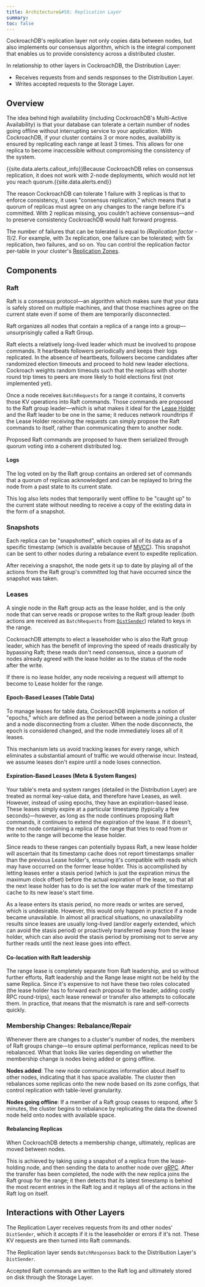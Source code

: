 ```yaml
---
title: Architecture&#58; Replication Layer
summary: 
toc: false
---
```


CockroachDB's replication layer not only copies data between nodes, but also implements our consensus algorithm, which is the integral component that enables us to provide consistency across a distributed cluster.

In relationship to other layers in CockroachDB, the Distribution Layer:

- Receives requests from and sends responses to the Distribution Layer.
- Writes accepted requests to the Storage Layer.

<div id="toc"></div>

## Overview

The idea behind high availability (including CockroachDB's Multi-Active Availability) is that your database can tolerate a certain number of nodes going offline without interrupting service to your application. With CockroachDB, if your cluster contains 3 or more nodes, availability is ensured by replicating each range at least 3 times. This allows for one replica to become inaccessible without compromising the consistency of the system.

{{site.data.alerts.callout_info}}Because CockroachDB relies on consensus replication, it does not work with 2-node deployments, which would not let you reach quorum.{{site.data.alerts.end}}

The reason CockroachDB can tolerate 1 failure with 3 replicas is that to enforce consistency, it uses "consensus replication," which means that a quorum of replicas must agree on any changes to the range before it's committed. With 2 replicas missing, you couldn't achieve consensus––and to preserve consistency CockroachDB would halt forward progress.

The number of failures that can be tolerated is equal to *(Replication factor - 1)/2*. For example, with 3x replication, one failure can be tolerated; with 5x replication, two failures, and so on. You can control the replication factor per-table in your cluster's [Replication Zones](stable/configure-replication-zones.html).

## Components

### Raft

Raft is a consensus protocol––an algorithm which makes sure that your data is safely stored on multiple machines, and that those machines agree on the current state even if some of them are temporarily disconnected.

Raft organizes all nodes that contain a replica of a range into a group––unsurprisingly called a Raft Group.

Raft elects a relatively long-lived leader which must be involved to propose commands. It heartbeats followers periodically and keeps their logs replicated. In the absence of heartbeats, followers become candidates after randomized election timeouts and proceed to hold new leader elections. Cockroach weights random timeouts such that the replicas with shorter round trip times to peers are more likely to hold elections first (not implemented yet). 

Once a node receives `BatchRequests` for a range it contains, it converts those KV operations into Raft commands. Those commands are proposed to the Raft group leader––which is what makes it ideal for the [Lease Holder](#leases) and the Raft leader to be one in the same; it reduces network roundtrips if the Lease Holder receiving the requests can simply propose the Raft commands to itself, rather than communicating them to another node.

Proposed Raft commands are proposed to have them serialized through quorum voting into a coherent distributed log.

#### Logs

The log voted on by the Raft group contains an ordered set of commands that a quorum of replicas acknowledged and can be replayed to bring the node from a past state to its current state.

This log also lets nodes that temporarily went offline to be "caught up" to the current state without needing to receive a copy of the existing data in the form of a snapshot.

### Snapshots

Each replica can be "snapshotted", which copies all of its data as of a specific timestamp (which is available because of [MVCC](storage-layer.html#mvcc)). This snapshot can be sent to other nodes during a rebalance event to expedite replication.

After receiving a snapshot, the node gets it up to date by playing all of the actions from the Raft group's committed log that have occurred since the snapshot was taken.

### Leases

A single node in the Raft group acts as the lease holder, and is the only node that can serve reads or propose writes to the Raft group leader (both actions are received as `BatchRequests` from [`DistSender`](distribution-layer.html#distsender)) related to keys in the range.

CockroachDB attempts to elect a leaseholder who is also the Raft group leader, which has the benefit of improving the speed of reads drastically by bypassing Raft; these reads don't need consensus, since a quorum of nodes already agreed with the lease holder as to the status of the node after the write.

If there is no lease holder, any node receiving a request will attempt to become to Lease holder for the range.

#### Epoch-Based Leases (Table Data)

To manage leases for table data, CockroachDB implements a notion of "epochs," which are defined as the period between a node joining a cluster and a node disconnecting from a cluster. When the node disconnects, the epoch is considered changed, and the node immediately loses all of it leases.

This mechanism lets us avoid tracking leases for every range, which eliminates a substantial amount of traffic we would otherwise incur. Instead, we assume leases don't expire until a node loses connection.

#### Expiration-Based Leases (Meta & System Ranges)

Your table's meta and system ranges (detailed in the Distribution Layer) are treated as normal key-value data, and therefore have Leases, as well. However, instead of using epochs, they have an expiration-based lease. These leases simply expire at a particular timestamp (typically a few seconds)––however, as long as the node continues proposing Raft commands, it continues to extend the expiration of the lease. If it doesn't, the next node containing a replica of the range that tries to read from or write to the range will become the lease holder.

Since reads to these ranges can potentially bypass Raft, a new lease holder will ascertain that its timestamp cache does not report timestamps smaller than the previous Lease holder's, ensuring it's compatible with reads which may have occurred on the former lease holder. This is accomplished by letting leases enter a stasis period (which is just the expiration minus the maximum clock offset) before the actual expiration of the lease, so that all the next lease holder has to do is set the low water mark of the timestamp cache to its new lease's start time.

As a lease enters its stasis period, no more reads or writes are served, which is undesirable. However, this would only happen in practice if a node became unavailable. In almost all practical situations, no unavailability results since leases are usually long-lived (and/or eagerly extended, which can avoid the stasis period) or proactively transferred away from the lease holder, which can also avoid the stasis period by promising not to serve any further reads until the next lease goes into effect.

#### Co-location with Raft leadership

The range lease is completely separate from Raft leadership, and so without further efforts, Raft leadership and the Range lease might not be held by the same Replica. Since it's expensive to not have these two roles colocated (the lease holder has to forward each proposal to the leader, adding costly RPC round-trips), each lease renewal or transfer also attempts to collocate them. In practice, that means that the mismatch is rare and self-corrects quickly.

### Membership Changes: Rebalance/Repair

Whenever there are changes to a cluster's number of nodes, the members of Raft groups change––to ensure optimal performance, replicas need to be rebalanced. What that looks like varies depending on whether the membership change is nodes being added or going offline.

**Nodes added**: The new node communicates information about itself to other nodes, indicating that it has space available. The cluster then rebalances some replicas onto the new node based on its zone configs, that control replication with table-level granularity.

**Nodes going offline**: If a member of a Raft group ceases to respond, after 5 minutes, the cluster begins to rebalance by replicating the data the downed node held onto nodes with available space.

#### Rebalancing Replicas

When CockroachDB detects a membership change, ultimately, replicas are moved between nodes.

This is achieved by taking using a snapshot of a replica from the lease-holding node, and then sending the data to another node over [gRPC](distribution-layer.html#grpc). After the transfer has been completed, the node with the new replica joins the Raft group for the range; it then detects that its latest timestamp is behind the most recent entries in the Raft log and it replays all of the actions in the Raft log on itself.

## Interactions with Other Layers

The Replication Layer receives requests from its and other nodes' `DistSender`, which it accepts if it is the leaseholder or errors if it's not. These KV requests are then turned into Raft commands.

The Replication layer sends `BatchResponses` back to the Distribution Layer's `DistSender`.

Accepted Raft commands are written to the Raft log and ultimately stored on disk through the Storage Layer.
